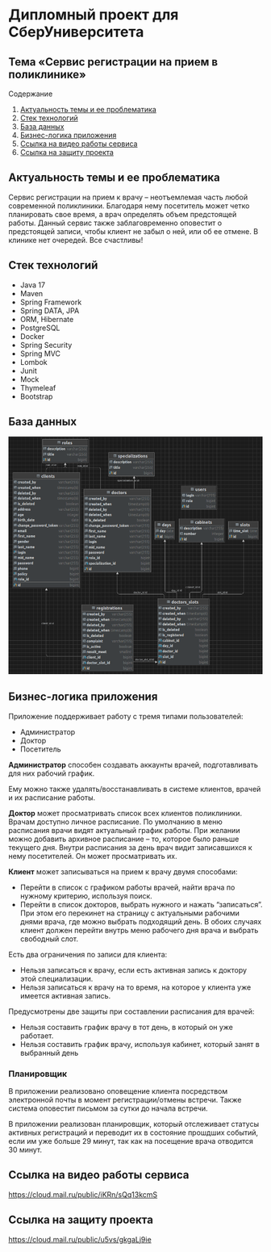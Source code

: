 # Дипломный проект для СберУниверситета

## Тема «Сервис регистрации на прием в поликлинике»

Содержание
1. [Актуальность темы и ее проблематика](#Актуальность-темы-и-ее-проблематика)
2. [Стек технологий](#Стек-технологий)
3. [База данных](#База-данных)
4. [Бизнес-логика приложения](#Бизнес-логика-приложения)
5. [Ссылка на видео работы сервиса](#Ссылка-на-видео-работы-сервиса)
6. [Ссылка на защиту проекта](#Ссылка-на-защиту-проекта)

## Актуальность темы и ее проблематика

Сервис регистрации на прием к врачу – неотъемлемая часть  любой современной поликлиники.
Благодаря нему посетитель может четко планировать свое  время, а врач определять объем предстоящей работы.
Данный сервис также заблаговременно оповестит о  предстоящей записи, чтобы клиент не забыл о ней, или об ее  отмене. 
В клинике нет очередей. Все счастливы!

## Стек технологий

* Java 17
* Maven
* Spring Framework
* Spring DATA, JPA
* ORM, Hibernate
* PostgreSQL
* Docker
* Spring Security
* Spring MVC
* Lombok
* Junit
* Mock
* Thymeleaf
* Bootstrap

## База данных
![data_base.png](src%2Fmain%2Fresources%2Fdb%2Fdata_base.png)

## Бизнес-логика приложения

Приложение поддерживает работу с тремя типами  пользователей:
* Администратор
* Доктор
* Посетитель

**Администратор** способен создавать аккаунты врачей,  подготавливать для них рабочий график. 

Ему можно также удалять/восстанавливать в системе клиентов,  врачей и их расписание работы.

**Доктор** может просматривать список всех клиентов  поликлиники. Врачам доступно личное расписание. По умолчанию в меню
расписания врачи видят актуальный график работы. При желании можно добавить архивное расписание – то, которое
было раньше текущего дня.  Внутри расписания за день врач видит записавшихся к нему посетителей. Он может просматривать их.

**Клиент** может записываться на прием к врачу двумя способами:
* Перейти в список с графиком работы врачей, найти врача по нужному критерию, используя поиск.
* Перейти в список докторов, выбрать нужного и нажать “записаться”. При этом его перекинет на страницу с актуальными рабочими днями 
врача, где можно выбрать подходящий день. В обоих случаях клиент должен перейти внутрь меню рабочего дня врача и выбрать свободный слот.

Есть два ограничения по записи для клиента:
* Нельзя записаться к врачу, если есть активная запись к доктору этой специализации.
* Нельзя записаться к врачу на то время, на которое у клиента уже имеется активная запись.

Предусмотрены две защиты при составлении расписания для врачей:
* Нельзя составить график врачу в тот день, в который он уже работает.
* Нельзя составить график врачу, используя кабинет, который занят в выбранный день

### Планировщик

В приложении реализовано оповещение клиента посредством  электронной почты в момент регистрации/отмены встречи.
Также система оповестит письмом за сутки до начала встречи.

В приложении реализован планировщик, который отслеживает статусы активных регистраций и переводит их в состояние прошдших событий, если им уже больше 29 минут, так как на
посещение врача отводится 30 минут.

## Ссылка на видео работы сервиса

https://cloud.mail.ru/public/iKRn/sQq13kcmS

## Ссылка на защиту проекта

https://cloud.mail.ru/public/u5vs/gkgaLj9ie
